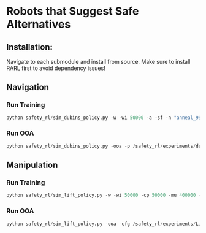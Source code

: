 # Robots that Suggest Safe Alternatives

## Installation:
Navigate to each submodule and install from source.
Make sure to install RARL first to avoid dependency issues!

## Navigation

### Run Training
``` Python
python safety_rl/sim_dubins_policy.py -w -wi 50000 -a -sf -n "anneal_9999"
```

### Run OOA
``` Python
python safety_rl/sim_dubins_policy.py -ooa -p /safety_rl/experiments/dubins_policy-DDQN/anneal_9999-toEnd/model/Q-400000.pth -cfg /safety_rl/experiments/dubins_policy-DDQN/anneal_9999-toEnd/model/CONFIG.pkl
```

## Manipulation

### Run Training
``` Python
python safety_rl/sim_lift_policy.py -w -wi 50000 -cp 50000 -mu 400000 -of "safety_rl/experiments/Lift_policy"
```

### Run OOA
``` Python
python safety_rl/sim_lift_policy.py -ooa -cfg /safety_rl/experiments/Lift_policy/LiftPolicy-DDQN/anneal_9999-toEnd/model/CONFIG.pkl -p /safety_rl/experiments/Lift_policy/LiftPolicy-DDQN/anneal_9999-toEnd/model/Q-400000.pth
```
